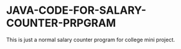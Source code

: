 # JAVA-CODE-FOR-SALARY-COUNTER-PRPGRAM
This is just a normal salary counter program for college mini project.
